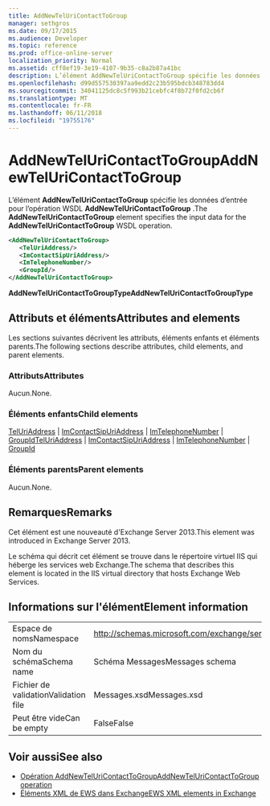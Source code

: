 ```yaml
---
title: AddNewTelUriContactToGroup
manager: sethgros
ms.date: 09/17/2015
ms.audience: Developer
ms.topic: reference
ms.prod: office-online-server
localization_priority: Normal
ms.assetid: cff8ef19-3e19-4107-9b35-c8a2b87a41bc
description: L’élément AddNewTelUriContactToGroup spécifie les données d’entrée pour l’opération WSDL AddNewTelUriContactToGroup.
ms.openlocfilehash: d99d557530397aa9edd2c23b595bdcb348783dd4
ms.sourcegitcommit: 34041125dc8c5f993b21cebfc4f8b72f0fd2cb6f
ms.translationtype: MT
ms.contentlocale: fr-FR
ms.lasthandoff: 06/11/2018
ms.locfileid: "19755176"
---
```

# <a name="addnewteluricontacttogroup"></a><span data-ttu-id="2603a-103">AddNewTelUriContactToGroup</span><span class="sxs-lookup"><span data-stu-id="2603a-103">AddNewTelUriContactToGroup</span></span>

<span data-ttu-id="2603a-104">L’élément **AddNewTelUriContactToGroup** spécifie les données d’entrée pour l’opération WSDL **AddNewTelUriContactToGroup** .</span><span class="sxs-lookup"><span data-stu-id="2603a-104">The **AddNewTelUriContactToGroup** element specifies the input data for the **AddNewTelUriContactToGroup** WSDL operation.</span></span> 
  
```XML
<AddNewTelUriContactToGroup>
   <TelUriAddress/>
   <ImContactSipUriAddress/>
   <ImTelephoneNumber/>
   <GroupId/>
</AddNewTelUriContactToGroup>
```

 <span data-ttu-id="2603a-105">**AddNewTelUriContactToGroupType**</span><span class="sxs-lookup"><span data-stu-id="2603a-105">**AddNewTelUriContactToGroupType**</span></span>
## <a name="attributes-and-elements"></a><span data-ttu-id="2603a-106">Attributs et éléments</span><span class="sxs-lookup"><span data-stu-id="2603a-106">Attributes and elements</span></span>

<span data-ttu-id="2603a-107">Les sections suivantes décrivent les attributs, éléments enfants et éléments parents.</span><span class="sxs-lookup"><span data-stu-id="2603a-107">The following sections describe attributes, child elements, and parent elements.</span></span>
  
### <a name="attributes"></a><span data-ttu-id="2603a-108">Attributs</span><span class="sxs-lookup"><span data-stu-id="2603a-108">Attributes</span></span>

<span data-ttu-id="2603a-109">Aucun.</span><span class="sxs-lookup"><span data-stu-id="2603a-109">None.</span></span>
  
### <a name="child-elements"></a><span data-ttu-id="2603a-110">Éléments enfants</span><span class="sxs-lookup"><span data-stu-id="2603a-110">Child elements</span></span>

<span data-ttu-id="2603a-111">[TelUriAddress](teluriaddress.md) | [ImContactSipUriAddress](imcontactsipuriaddress.md) | [ImTelephoneNumber](imtelephonenumber.md) | [GroupId](groupid.md)</span><span class="sxs-lookup"><span data-stu-id="2603a-111">[TelUriAddress](teluriaddress.md) | [ImContactSipUriAddress](imcontactsipuriaddress.md) | [ImTelephoneNumber](imtelephonenumber.md) | [GroupId](groupid.md)</span></span>
  
### <a name="parent-elements"></a><span data-ttu-id="2603a-112">Éléments parents</span><span class="sxs-lookup"><span data-stu-id="2603a-112">Parent elements</span></span>

<span data-ttu-id="2603a-113">Aucun.</span><span class="sxs-lookup"><span data-stu-id="2603a-113">None.</span></span>
  
## <a name="remarks"></a><span data-ttu-id="2603a-114">Remarques</span><span class="sxs-lookup"><span data-stu-id="2603a-114">Remarks</span></span>

<span data-ttu-id="2603a-115">Cet élément est une nouveauté d'Exchange Server 2013.</span><span class="sxs-lookup"><span data-stu-id="2603a-115">This element was introduced in Exchange Server 2013.</span></span>
  
<span data-ttu-id="2603a-116">Le schéma qui décrit cet élément se trouve dans le répertoire virtuel IIS qui héberge les services web Exchange.</span><span class="sxs-lookup"><span data-stu-id="2603a-116">The schema that describes this element is located in the IIS virtual directory that hosts Exchange Web Services.</span></span>
  
## <a name="element-information"></a><span data-ttu-id="2603a-117">Informations sur l'élément</span><span class="sxs-lookup"><span data-stu-id="2603a-117">Element information</span></span>

|||
|:-----|:-----|
|<span data-ttu-id="2603a-118">Espace de noms</span><span class="sxs-lookup"><span data-stu-id="2603a-118">Namespace</span></span>  <br/> |http://schemas.microsoft.com/exchange/services/2006/messages  <br/> |
|<span data-ttu-id="2603a-119">Nom du schéma</span><span class="sxs-lookup"><span data-stu-id="2603a-119">Schema name</span></span>  <br/> |<span data-ttu-id="2603a-120">Schéma Messages</span><span class="sxs-lookup"><span data-stu-id="2603a-120">Messages schema</span></span>  <br/> |
|<span data-ttu-id="2603a-121">Fichier de validation</span><span class="sxs-lookup"><span data-stu-id="2603a-121">Validation file</span></span>  <br/> |<span data-ttu-id="2603a-122">Messages.xsd</span><span class="sxs-lookup"><span data-stu-id="2603a-122">Messages.xsd</span></span>  <br/> |
|<span data-ttu-id="2603a-123">Peut être vide</span><span class="sxs-lookup"><span data-stu-id="2603a-123">Can be empty</span></span>  <br/> |<span data-ttu-id="2603a-124">False</span><span class="sxs-lookup"><span data-stu-id="2603a-124">False</span></span>  <br/> |
   
## <a name="see-also"></a><span data-ttu-id="2603a-125">Voir aussi</span><span class="sxs-lookup"><span data-stu-id="2603a-125">See also</span></span>

- [<span data-ttu-id="2603a-126">Opération AddNewTelUriContactToGroup</span><span class="sxs-lookup"><span data-stu-id="2603a-126">AddNewTelUriContactToGroup operation</span></span>](addnewteluricontacttogroup-operation.md)
- [<span data-ttu-id="2603a-127">Éléments XML de EWS dans Exchange</span><span class="sxs-lookup"><span data-stu-id="2603a-127">EWS XML elements in Exchange</span></span>](ews-xml-elements-in-exchange.md)


